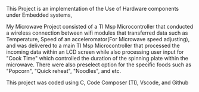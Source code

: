 This Project is an implementation of the Use of Hardware components under Embedded systems, 

My Microwave Project consisted of a TI Msp Microcontroller that conducted a wireless connection between wifi modules
that transferred data such as Temperature, Speed of an acceleromator(For Microwave speed adjusting),
and was delivered to a main TI Msp Microcontroller that processed the incoming data within an LCD screen while also 
processing user input for "Cook Time" which controlled the duration of the spinning plate within the microwave.
There were also preselect option for the specific foods such as "Popcorn", "Quick reheat", "Noodles", and etc.

This project was coded using C, Code Composer (TI), Vscode, and Github
